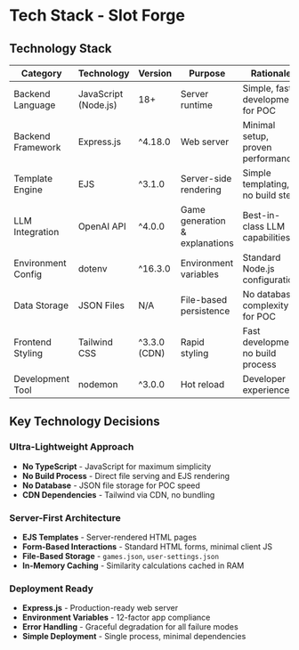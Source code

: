 # Tech Stack - Slot Forge

## Technology Stack

| Category           | Technology           | Version      | Purpose                        | Rationale                          |
| ------------------ | -------------------- | ------------ | ------------------------------ | ---------------------------------- |
| Backend Language   | JavaScript (Node.js) | 18+          | Server runtime                 | Simple, fast development for POC   |
| Backend Framework  | Express.js           | ^4.18.0      | Web server                     | Minimal setup, proven performance  |
| Template Engine    | EJS                  | ^3.1.0       | Server-side rendering          | Simple templating, no build step   |
| LLM Integration    | OpenAI API           | ^4.0.0       | Game generation & explanations | Best-in-class LLM capabilities     |
| Environment Config | dotenv               | ^16.3.0      | Environment variables          | Standard Node.js configuration     |
| Data Storage       | JSON Files           | N/A          | File-based persistence         | No database complexity for POC     |
| Frontend Styling   | Tailwind CSS         | ^3.3.0 (CDN) | Rapid styling                  | Fast development, no build process |
| Development Tool   | nodemon              | ^3.0.0       | Hot reload                     | Developer experience               |

## Key Technology Decisions

### Ultra-Lightweight Approach

- **No TypeScript** - JavaScript for maximum simplicity
- **No Build Process** - Direct file serving and EJS rendering
- **No Database** - JSON file storage for POC speed
- **CDN Dependencies** - Tailwind via CDN, no bundling

### Server-First Architecture

- **EJS Templates** - Server-rendered HTML pages
- **Form-Based Interactions** - Standard HTML forms, minimal client JS
- **File-Based Storage** - `games.json`, `user-settings.json`
- **In-Memory Caching** - Similarity calculations cached in RAM

### Deployment Ready

- **Express.js** - Production-ready web server
- **Environment Variables** - 12-factor app compliance
- **Error Handling** - Graceful degradation for all failure modes
- **Simple Deployment** - Single process, minimal dependencies
